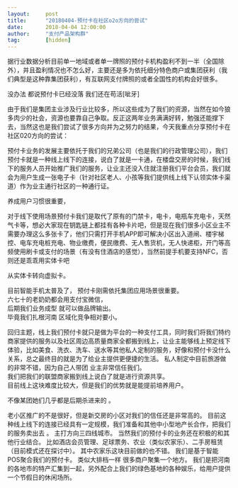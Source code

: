 ```yaml
---  
layout:     post   
title:      "20180404-预付卡在社区o2o方向的尝试"  
date:       2018-04-04 12:00:00  
author:     "支付产品架构群"  
tag:		[hidden] 
--- 
```


   
据行业数据分析目前单一地域或者单一牌照的预付卡机构盈利不到一半（全国除外），并且盈利情况也不怎么好，主要还是多为依托细分特色商户或集团获利（我们典型是这种靠集团获利），有互联网支付牌照的或者全国性的机构会好很多。  
   
没办法 都说预付卡已经没落 我们还在苟活[呲牙]  
   
由于我们是集团主业涉及行业比较多，所以这些成为了我们的资源，当然在如今狼多肉少的社会，资源也要靠自己争取。反正这两年业务满满好转，勉强还能撑下去，当然这也是我们尝试了很多方向并为之努力的结果，今天我重点分享预付卡在社区020方向的尝试：  
   
预付卡业务的发展主要依托于我们的兄弟公司（也是我们的行政管理公司），我们预付卡就是一种线上线下的连接，说白了就是一卡通，在楼盘交房的时候，我们线下的服务人员开始推广我们的服务，让业主还没入住就注册我们平台会员，我们就会为用户生成一张电子卡（针对社区老人、小孩等我们提供线上线下认领实体卡渠道）作为业主通行社区的一种通行证。  
   
养成用户习惯很重要， 
   
对于线下使用场景预付卡我们是取代了原有的门禁卡，电卡，电瓶车充电卡，天然气卡等，想必大家现在钥匙链上都挂有各种卡片吧，但是现在我们很多小区业主不需要办理这么多张卡了，他们只需打开手机APP即可解决小区出入道闸、楼宇梯控、电车充电桩充电、物业缴费，便民缴费、无人售货机，无人快递柜，开门等高频使用刷卡或支付的场景（有没有住酒店的感觉），当然前提手机要支持NFC，否则还是乖乖用实体卡吧  
   
从实体卡转向虚拟卡。
   
目前智能手机太普及了， 预付卡刚需依托集团应用场景很重要。  
六七十的老奶奶都会用支付宝微信，  
后期我们业务成型 就可以做品牌输出。     
毕竟我们扎根河南 区域化竞争相对要小。  
   
回归主题，线上我们预付卡就只是做为平台的一种支付工具，同时我们将我们特约商家提供的服务以及社区周边高质量商家全都搬到线上，让业主能够线上预定线下体验，比如美食、洗衣、洗车、送水等其他私人定制的服务，好像和预付卡没什么关系，总之最终目的就是为了给业主提供更便捷的生活。
私人制定中目前旅游做的非常不错，因为自己人带团 业主非常信任我们。   
我们把我们的联盟商家搬到线上说白了就是进行资源共享。     
目前线上这块难度比较大，但是我们的优势就是能提前培养用户。  
   
不像某团她们几乎都是后期杀进来的  。 
   
老小区推广的不是很好，但是新交房的小区对我们的信任还是非常高的。
目前这种线上线下的连接已经具有一定规模，我们准备和其他中小型地产长合作，把我们的服务卖出去  。
主打方向三四线城市。
当然我们的预付卡的业务还在积极的和其他行业结合。
比如酒店会员管理、足球票务、农业（类似农家乐）、二手房租赁（目前模式还在探讨中）。
其中农家乐这块目前做的也不错。
我们是基于智能POS聚合我们的预付卡。
类似大排档一样 很多商户聚集一个地方。
我们是把河南的各地市的特产汇集到一起，另外配合上我们的绿色基地的各种娱乐，给用户提供一个节假日的休闲场所。
   
